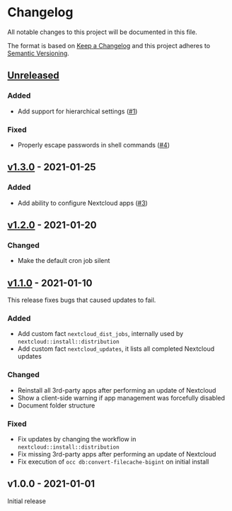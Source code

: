 # Changelog

All notable changes to this project will be documented in this file.

The format is based on [Keep a Changelog](http://keepachangelog.com/en/1.0.0/)
and this project adheres to [Semantic Versioning](http://semver.org/spec/v2.0.0.html).

## [Unreleased]

### Added
* Add support for hierarchical settings ([#1])

### Fixed
* Properly escape passwords in shell commands ([#4])

## [v1.3.0] - 2021-01-25

### Added
* Add ability to configure Nextcloud apps ([#3])

## [v1.2.0] - 2021-01-20

### Changed
* Make the default cron job silent

## [v1.1.0] - 2021-01-10
This release fixes bugs that caused updates to fail.

### Added
* Add custom fact `nextcloud_dist_jobs`, internally used by `nextcloud::install::distribution`
* Add custom fact `nextcloud_updates`, it lists all completed Nextcloud updates

### Changed
* Reinstall all 3rd-party apps after performing an update of Nextcloud
* Show a client-side warning if app management was forcefully disabled
* Document folder structure

### Fixed
* Fix updates by changing the workflow in `nextcloud::install::distribution`
* Fix missing 3rd-party apps after performing an update of Nextcloud
* Fix execution of `occ db:convert-filecache-bigint` on initial install

## v1.0.0 - 2021-01-01
Initial release

[Unreleased]: https://github.com/markt-de/puppet-nextcloud/compare/v1.3.0...HEAD
[v1.3.0]: https://github.com/markt-de/puppet-nextcloud/compare/v1.2.0...v1.3.0
[v1.2.0]: https://github.com/markt-de/puppet-nextcloud/compare/v1.1.0...v1.2.0
[v1.1.0]: https://github.com/markt-de/puppet-nextcloud/compare/v1.0.0...v1.1.0
[#4]: https://github.com/markt-de/puppet-nextcloud/pull/4
[#3]: https://github.com/markt-de/puppet-nextcloud/pull/3
[#1]: https://github.com/markt-de/puppet-nextcloud/pull/1

